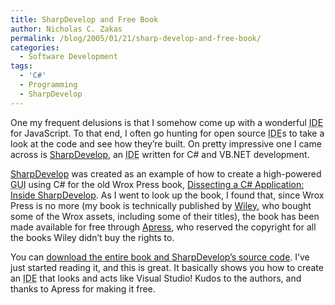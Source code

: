 ```yaml
---
title: SharpDevelop and Free Book
author: Nicholas C. Zakas
permalink: /blog/2005/01/21/sharp-develop-and-free-book/
categories:
  - Software Development
tags:
  - 'C#'
  - Programming
  - SharpDevelop
---
```

One my frequent delusions is that I somehow come up with a wonderful <acronym title="Integrated Development Environment">IDE</acronym> for JavaScript. To that end, I often go hunting for open source <acronym title="Integrated Development Environment">IDE</acronym>s to take a look at the code and see how they&#8217;re built. On pretty impressive one I came across is <a title="SharpDevelop" rel="external" href="http://www.icsharpcode.net/opensource/sd/">SharpDevelop</a>, an <acronym title="Integrated Development Environment">IDE</acronym> written for C# and VB.NET development.

<a title="SharpDevelop" rel="external" href="http://www.icsharpcode.net/opensource/sd/">SharpDevelop</a> was created as an example of how to create a high-powered <acronym title="Graphical User Interface">GUI</acronym> using C# for the old Wrox Press book, <a title="Dissecting a C# Application: Inside SharpDevelop" rel="external" href="http://www.icsharpcode.net/OpenSource/SD/InsideSharpDevelop.aspx">Dissecting a C# Application: Inside SharpDevelop</a>. As I went to look up the book, I found that, since Wrox Press is no more (my book is technically published by <a title="John Wiley and Sons Publishing" rel="external" href="http://www.wiley.com">Wiley</a>, who bought some of the Wrox assets, including some of their titles), the book has been made available for free through <a title="Apress" rel="external" href="http://www.apress.com">Apress</a>, who reserved the copyright for all the books Wiley didn&#8217;t buy the rights to.

You can <a title="Free EBook" rel="external" href="http://www.icsharpcode.net/OpenSource/SD/InsideSharpDevelopBook/ApressDownloads.aspx">download the entire book and SharpDevelop&#8217;s source code</a>. I&#8217;ve just started reading it, and this is great. It basically shows you how to create an <acronym title="Integrated Development Environment">IDE</acronym> that looks and acts like Visual Studio! Kudos to the authors, and thanks to Apress for making it free.
